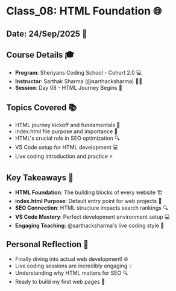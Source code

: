 # Class_08: HTML Foundation 🌐

## Date: 24/Sep/2025 📅

## Course Details 🎓
* **Program**: Sheriyans Coding School - Cohort 2.0 💻
* **Instructor**: Sarthak Sharma (@sarthacksharma) 👨‍🏫
* **Session**: Day 08 - HTML Journey Begins 📝

## Topics Covered 📚
* HTML journey kickoff and fundamentals 🚀
* index.html file purpose and importance 📄
* HTML's crucial role in SEO optimization 🔍
* VS Code setup for HTML development 💻
* Live coding introduction and practice ⚡

## Key Takeaways 🎯
* **HTML Foundation**: The building blocks of every website 🏗️
* **index.html Purpose**: Default entry point for web projects 📄
* **SEO Connection**: HTML structure impacts search rankings 🔍
* **VS Code Mastery**: Perfect development environment setup 💻
* **Engaging Teaching**: @sarthacksharma's live coding style 🎯

## Personal Reflection 💭
* Finally diving into actual web development! 🌐
* Live coding sessions are incredibly engaging 💡
* Understanding why HTML matters for SEO 🔍
* Ready to build my first web pages 🚀
